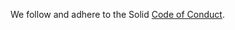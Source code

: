 <!-- markdownlint-disable MD041 -->
We follow and adhere to the Solid [Code of Conduct](https://github.com/solid/process/blob/main/code-of-conduct.md).
